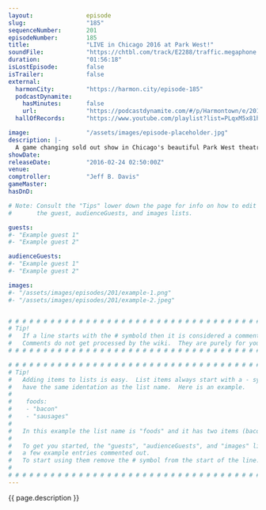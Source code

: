 ```yaml
---
layout:               episode
slug:                 "185"
sequenceNumber:       201
episodeNumber:        185
title:                "LIVE in Chicago 2016 at Park West!"
soundFile:            "https://chtbl.com/track/E2288/traffic.megaphone.fm/STA8739285076.mp3?updated=1560540027"
duration:             "01:56:18"
isLostEpisode:        false
isTrailer:            false
external:
  harmonCity:         "https://harmon.city/episode-185"
  podcastDynamite:
    hasMinutes:       false
    url:              "https://podcastdynamite.com/#/p/Harmontown/e/201/185"
  hallOfRecords:      "https://www.youtube.com/playlist?list=PLqxM5x81hNOZkKVnpY8iY0rcqt-jv8rVg"

image:                "/assets/images/episode-placeholder.jpg"
description: |-
  A game changing sold out show in Chicago's beautiful Park West theatre! Music by Babes.
showDate:             
releaseDate:          "2016-02-24 02:50:00Z"
venue:                
comptroller:          "Jeff B. Davis"
gameMaster:           
hasDnD:               

# Note: Consult the "Tips" lower down the page for info on how to edit
#       the guest, audienceGuests, and images lists.

guests:
#- "Example guest 1"
#- "Example guest 2"

audienceGuests:
#- "Example guest 1"
#- "Example guest 2"

images:
#- "/assets/images/episodes/201/example-1.png"
#- "/assets/images/episodes/201/example-2.jpeg"


# # # # # # # # # # # # # # # # # # # # # # # # # # # # # # # # # # # # # # # # # # # # #
# Tip!
#   If a line starts with the # symbold then it is considered a comment.
#   Comments do not get processed by the wiki.  They are purely for your information.
# # # # # # # # # # # # # # # # # # # # # # # # # # # # # # # # # # # # # # # # # # # # #

# # # # # # # # # # # # # # # # # # # # # # # # # # # # # # # # # # # # # # # # # # # # #
# Tip!
#   Adding items to lists is easy.  List items always start with a - symbol and have
#   have the same identation as the list name.  Here is an example.
#
#    foods:
#    - "bacon"
#    - "sausages"
#
#   In this example the list name is "foods" and it has two items (bacon, and sausages).
#
#   To get you started, the "guests", "audienceGuests", and "images" lists below have
#   a few example entries commented out.
#   To start using them remove the # symbol from the start of the line.
#
# # # # # # # # # # # # # # # # # # # # # # # # # # # # # # # # # # # # # # # # # # # # #
---
```


<!-- The episode description will be rendered here -->
{{ page.description }}

<!-- Add your content BELOW here -->
<!-- vvvvvvvvvvvvvvvvvvvvvvvvvvv -->




<!-- ^^^^^^^^^^^^^^^^^^^^^^^^^^^ -->
<!-- Add your content ABOVE here -->

<!-- The episode gallery will be rendered here -->